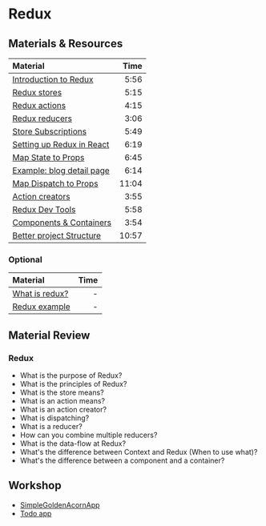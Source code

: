 # Redux

## Materials & Resources

| Material | Time |
|:-------- | ----:|
|[Introduction to Redux](https://www.youtube.com/watch?v=HKU24nY8Hsc)| 5:56 |
|[Redux stores](https://youtu.be/sNyXE35liAE)| 5:15 |
|[Redux actions](https://youtu.be/FGCsuwIORb0)| 4:15 |
|[Redux reducers](https://youtu.be/w3okdbomqxo)| 3:06 |
|[Store Subscriptions](https://youtu.be/0r3eKhWag-8)| 5:49 |
|[Setting up Redux in React](https://youtu.be/f87wPQMgF4c)| 6:19 |
|[Map State to Props](https://youtu.be/CZ2qGtAnhoE)| 6:45 |
|[Example: blog detail page](https://youtu.be/SoOTQW4-tYk)| 6:14 |
|[Map Dispatch to Props](https://youtu.be/40pWMVMnftc)| 11:04 |
|[Action creators](https://youtu.be/sY1mPVaUYds)| 3:55 |
|[Redux Dev Tools](https://www.youtube.com/watch?v=Jy-xXB8O12I)| 5:58 |
|[Components & Containers](https://youtu.be/m2q3Dyr6To4)| 3:54 |
|[Better project Structure](https://youtu.be/YmGm-qwbJdc)| 10:57 |

### Optional

| Material | Time |
|:-------- | ----:|
|[What is redux?](http://www.gistia.com/beginners-guide-redux/)| - |
|[Redux example](https://medium.freecodecamp.org/how-to-use-redux-in-reactjs-with-real-life-examples-687ab4441b85)| - |

## Material Review

### Redux

- What is the purpose of Redux?
- What is the principles of Redux?
- What is the store means?
- What is an action means?
- What is an action creator?
- What is dispatching?
- What is a reducer?
- How can you combine multiple reducers?
- What is the data-flow at Redux? 
- What's the difference between Context and Redux (When to use what)?
- What's the difference between a component and a container?

## Workshop

- [SimpleGoldenAcornApp](../SimpleGoldenAcornApp/README.md)
- [Todo app](../todo-app/README.md)
